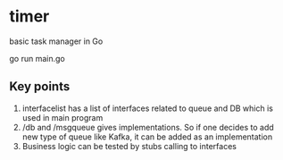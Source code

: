 # timer
basic task manager in Go

go run main.go

## Key points
1. interfacelist has a list of interfaces related to queue and DB which is used in main program
2. /db and /msgqueue gives implementations. So if one decides to add new type of queue like Kafka, it can be added as an implementation
3. Business logic can be tested by stubs calling to interfaces